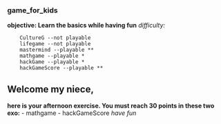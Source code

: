 ### game_for_kids

**objective: Learn the basics while having fun**
*difficulty:*

        CultureG --not playable
        lifegame --not playable
        mastermind --playable **
        mathgame --playable *
        hackGame --playable *
        hackGameScore --playable **


 ## Welcome my niece, 
 **here is your afternoon exercise. You must reach 30 points in these two exo:**
        - mathgame
        - hackGameScore
*have fun*